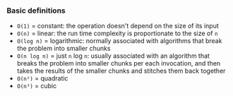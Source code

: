 ### Basic definitions

* `O(1)` = constant: the operation doesn't depend on the size of its input
* `O(n)` = linear: the run time complexity is proportionate to the size of `n`
* `O(log n)` = logarithmic: normally associated with algorithms that break the problem into smaller chunks
* `O(n log n)` = just `n` log `n`: usually associated with an algorithm that breaks the problem into smaller chunks per each invocation, and  then takes the results of the smaller chunks and stitches them back together
* `O(n²)` = quadratic
* `O(n³)` = cubic
